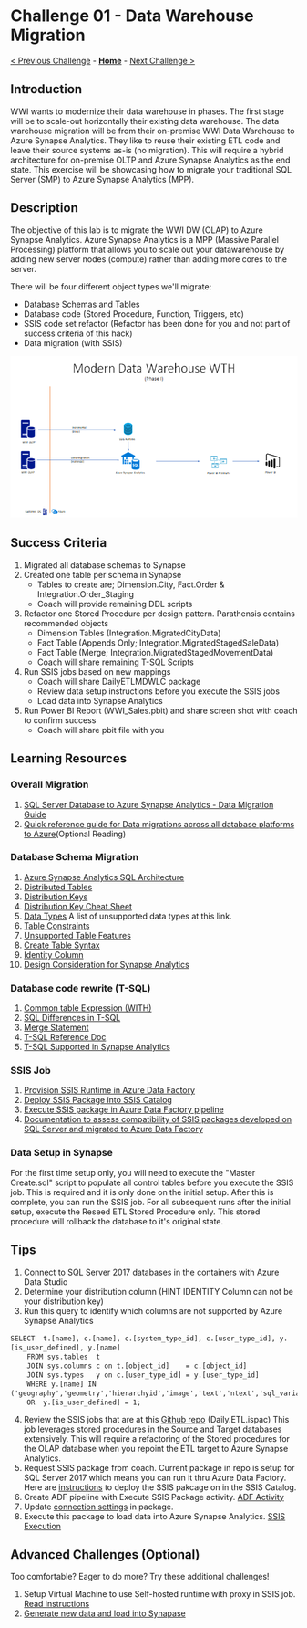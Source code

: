 # Challenge 01 - Data Warehouse Migration

[< Previous Challenge](./Challenge-00.md) - **[Home](../README.md)** - [Next Challenge >](./Challenge-02.md)

## Introduction

WWI wants to modernize their data warehouse in phases.  The first stage will be to scale-out horizontally their existing data warehouse.  The data warehouse migration will be from their on-premise WWI Data Warehouse to Azure Synapse Analytics.  They like to reuse their existing ETL code and leave their source systems as-is (no migration).  This will require a hybrid architecture for on-premise OLTP and Azure Synapse Analytics as the end state.  This exercise will be showcasing how to migrate your traditional SQL Server (SMP) to Azure Synapse Analytics (MPP).

## Description

The objective of this lab is to migrate the WWI DW (OLAP) to Azure Synapse Analytics.  Azure Synapse Analytics is a MPP (Massive Parallel Processing) platform that allows you to scale out your datawarehouse by adding new server nodes (compute) rather than adding more cores to the server.  

There will be four different object types we'll migrate:

* Database Schemas and Tables
* Database code (Stored Procedure, Function, Triggers, etc)
* SSIS code set refactor (Refactor has been done for you and not part of success criteria of this hack)
* Data migration (with SSIS)

![The Solution diagram is described in the text following this diagram.](../Coach/images/Challenge1.png)

## Success Criteria

1. Migrated all database schemas to Synapse
2. Created one table per schema in Synapse
    - Tables to create are; Dimension.City, Fact.Order & Integration.Order_Staging
    - Coach will provide remaining DDL scripts
3. Refactor one Stored Procedure per design pattern.  Parathensis contains recommended objects
    - Dimension Tables (Integration.MigratedCityData)
    - Fact Table (Appends Only; Integration.MigratedStagedSaleData)
    - Fact Table (Merge; Integration.MigratedStagedMovementData)
    - Coach will share remaining T-SQL Scripts
4. Run SSIS jobs based on new mappings
    - Coach will share DailyETLMDWLC package
    - Review data setup instructions before you execute the SSIS jobs
    - Load data into Synapse Analytics
5. Run Power BI Report (WWI_Sales.pbit) and share screen shot with coach to confirm success
    - Coach will share pbit file with you

## Learning Resources

### Overall Migration
1. [SQL Server Database to Azure Synapse Analytics - Data Migration Guide](https://docs.microsoft.com/en-us/azure/synapse-analytics/migration-guides/migrate-to-synapse-analytics-guide)
1. [Quick reference guide for Data migrations across all database platforms to Azure](https://datamigration.microsoft.com/scenario/sql-to-sqldw?step=1)(Optional Reading)

### Database Schema Migration
1. [Azure Synapse Analytics SQL Architecture](https://docs.microsoft.com/en-us/azure/synapse-analytics/sql/overview-architecture)
1. [Distributed Tables](https://docs.microsoft.com/en-us/azure/synapse-analytics/sql-data-warehouse/sql-data-warehouse-tables-distribute?context=%2Fazure%2Fsynapse-analytics%2Fcontext%2Fcontext)
1. [Distribution Keys](https://docs.microsoft.com/en-us/azure/synapse-analytics/sql/develop-tables-overview) 
1. [Distribution Key Cheat Sheet](https://docs.microsoft.com/en-us/azure/synapse-analytics/sql-data-warehouse/cheat-sheet#distributed-or-replicated-tables)
1. [Data Types](https://docs.microsoft.com/en-us/azure/synapse-analytics/sql/develop-tables-data-types#unsupported-data-types)  A list of unsupported data types at this link.
1. [Table Constraints](https://docs.microsoft.com/en-us/azure/synapse-analytics/sql-data-warehouse/sql-data-warehouse-table-constraints?context=%2Fazure%2Fsynapse-analytics%2Fcontext%2Fcontext)
1. [Unsupported Table Features](https://docs.microsoft.com/en-us/azure/synapse-analytics/sql/develop-tables-overview#unsupported-table-features)
1. [Create Table Syntax](https://docs.microsoft.com/en-us/sql/t-sql/statements/create-table-azure-sql-data-warehouse?view%253Daps-pdw-2016-au7=&view=aps-pdw-2016-au7)
1. [Identity Column](https://docs.microsoft.com/en-us/azure/synapse-analytics/sql-data-warehouse/sql-data-warehouse-tables-identity?context=%2Fazure%2Fsynapse-analytics%2Fcontext%2Fcontext)
1. [Design Consideration for Synapse Analytics](https://medium.com/analytics-vidhya/azure-synapse-analytics-key-considerations-while-building-your-data-warehouse-a54ad1804139)

### Database code rewrite (T-SQL)
1. [Common table Expression (WITH)](https://docs.microsoft.com/en-us/sql/t-sql/queries/with-common-table-expression-transact-sql?view=azure-sqldw-latest#features-and-limitations-of-common-table-expressions-in--and-9)
1. [SQL Differences in T-SQL](https://docs.microsoft.com/en-us/azure/synapse-analytics/sql-data-warehouse/sql-data-warehouse-troubleshoot#differences-from-sql-database)
1. [Merge Statement](https://docs.microsoft.com/en-us/sql/t-sql/statements/merge-transact-sql?view=azure-sqldw-latest)
1. [T-SQL Reference Doc](https://docs.microsoft.com/en-us/azure/synapse-analytics/sql/overview-features)
1. [T-SQL Supported in Synapse Analytics](https://docs.microsoft.com/en-us/azure/synapse-analytics/sql-data-warehouse/sql-data-warehouse-reference-tsql-statements?context=%2Fazure%2Fsynapse-analytics%2Fcontext%2Fcontext)

### SSIS Job
1. [Provision SSIS Runtime in Azure Data Factory](https://docs.microsoft.com/en-us/azure/data-factory/tutorial-deploy-ssis-packages-azure)
1. [Deploy SSIS Package into SSIS Catalog](https://docs.microsoft.com/en-us/sql/integration-services/lift-shift/ssis-azure-deploy-run-monitor-tutorial?view=sql-server-ver15)
1. [Execute SSIS package in Azure Data Factory pipeline ](https://docs.microsoft.com/en-us/azure/data-factory/how-to-invoke-ssis-package-ssis-activity?tabs=data-factory)
1. [Documentation to assess compatibility of SSIS packages developed on SQL Server and migrated to Azure Data Factory](https://docs.microsoft.com/en-us/azure/data-factory/scenario-ssis-migration-overview#assessment)

### Data Setup in Synapse
For the first time setup only, you will need to execute the "Master Create.sql" script to populate all control tables before you execute the SSIS job.  This is required and it is only done on the initial setup.  After this is complete, you can run the SSIS job.  For all subsequent runs after the initial setup, execute the Reseed ETL Stored Procedure only.  This stored procedure will rollback the database to it's original state.

## Tips

1. Connect to SQL Server 2017 databases in the containers with Azure Data Studio
1. Determine your distribution column (HINT IDENTITY Column can not be your distribution key)
1. Run this query to identify which columns are not supported by Azure Synapse Analytics
```
SELECT  t.[name], c.[name], c.[system_type_id], c.[user_type_id], y.[is_user_defined], y.[name]
	FROM sys.tables  t
	JOIN sys.columns c on t.[object_id]    = c.[object_id]
	JOIN sys.types   y on c.[user_type_id] = y.[user_type_id]
	WHERE y.[name] IN ('geography','geometry','hierarchyid','image','text','ntext','sql_variant','timestamp','xml')
	OR  y.[is_user_defined] = 1;
```
4. Review the SSIS jobs that are at this [Github repo](https://github.com/Microsoft/sql-server-samples/releases/tag/wide-world-importers-v1.0) (Daily.ETL.ispac)  This job leverages stored procedures in the Source and Target databases extensively.  This will require a refactoring of the Stored procedures for the OLAP database when you repoint the ETL target to Azure Synapse Analytics.
5. Request SSIS package from coach.  Current package in repo is setup for SQL Server 2017 which means you can run it thru Azure Data Factory. Here are [instructions](https://docs.microsoft.com/en-us/sql/integration-services/lift-shift/ssis-azure-deploy-run-monitor-tutorial?view=sql-server-ver15#deploy-a-project-with-the-deployment-wizard) to deploy the SSIS pakcage on in the SSIS Catalog.
6. Create ADF pipeline with Execute SSIS Package activity. [ADF Activity](https://docs.microsoft.com/en-us/azure/data-factory/how-to-invoke-ssis-package-ssis-activity?tabs=data-factory#create-a-pipeline-with-an-execute-ssis-package-activity)
7. Update [connection settings](https://docs.microsoft.com/en-us/azure/data-factory/how-to-invoke-ssis-package-ssis-activity?tabs=data-factory#connection-managers-tab) in package.
8. Execute this package to load data into Azure Synapse Analytics. [SSIS Execution](https://docs.microsoft.com/en-us/azure/data-factory/how-to-invoke-ssis-package-ssis-activity?tabs=data-factory#run-the-pipeline)

## Advanced Challenges (Optional)

Too comfortable?  Eager to do more?  Try these additional challenges!

1. Setup Virtual Machine to use Self-hosted runtime with proxy in SSIS job.  [Read instructions](https://docs.microsoft.com/en-us/azure/data-factory/self-hosted-integration-runtime-proxy-ssis)
1. [Generate new data and load into Synapase](https://docs.microsoft.com/en-us/sql/samples/wide-world-importers-generate-data?view=sql-server-ver15)
